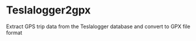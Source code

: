 # Teslalogger2gpx
 Extract GPS trip data from the Teslalogger database and convert to GPX file format
